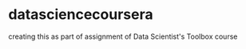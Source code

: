 datasciencecoursera
===================
creating this as part of assignment of Data Scientist's Toolbox course
